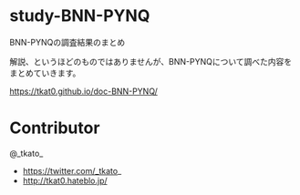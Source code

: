 # study-BNN-PYNQ

BNN-PYNQの調査結果のまとめ

解説、というほどのものではありませんが、BNN-PYNQについて調べた内容をまとめていきます。

https://tkat0.github.io/doc-BNN-PYNQ/

# Contributor

@\_tkato\_
* https://twitter.com/_tkato_
* http://tkat0.hateblo.jp/
